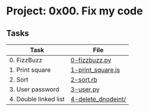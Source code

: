 # Project: 0x00. Fix my code

## Tasks

| Task | File |
| ---- | ---- |
| 0. FizzBuzz | [0-fizzbuzz.py](./0-fizzbuzz.py) |
| 1. Print square | [1-print_square.js](./1-print_square.js) |
| 2. Sort | [2-sort.rb](./2-sort.rb) |
| 3. User password | [3-user.py](./3-user.py) |
| 4. Double linked list | [4-delete_dnodeint/](./4-delete_dnodeint/) |